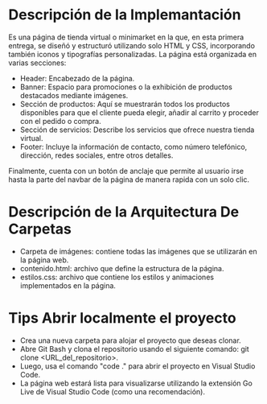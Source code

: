# Descripción de la Implemantación
Es una página de tienda virtual o minimarket en la que, en esta primera entrega, se diseñó y estructuró utilizando solo HTML y CSS, incorporando también iconos y tipografías personalizadas. La página está organizada en varias secciones:

- Header: Encabezado de la página.
- Banner: Espacio para promociones o la exhibición de productos destacados mediante imágenes.
- Sección de productos: Aquí se muestrarán todos los productos disponibles para que el cliente pueda elegir, añadir al carrito y proceder con el pedido o compra.
- Sección de servicios: Describe los servicios que ofrece nuestra tienda virtual.
- Footer: Incluye la información de contacto, como número telefónico, dirección, redes sociales, entre otros detalles.

Finalmente, cuenta con un botón de anclaje que permite al usuario irse hasta la parte del navbar de la página de manera rapida con un solo clic.


# Descripción de la Arquitectura De Carpetas

- Carpeta de imágenes: contiene todas las imágenes que se utilizarán en la página web.
- contenido.html: archivo que define la estructura de la página.
- estilos.css: archivo que contiene los estilos y animaciones implementados en la página.

# Tips Abrir localmente el proyecto

- Crea una nueva carpeta para alojar el proyecto que deseas clonar.
- Abre Git Bash y clona el repositorio usando el siguiente comando: git clone <URL_del_repositorio>.
- Luego, usa el comando "code ." para abrir el proyecto en Visual Studio Code.
- La página web estará lista para visualizarse utilizando la extensión Go Live de Visual Studio Code (como una recomendación).
